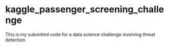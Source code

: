 # kaggle_passenger_screening_challenge
This is my submitted code for a data science challenge involving threat detection
